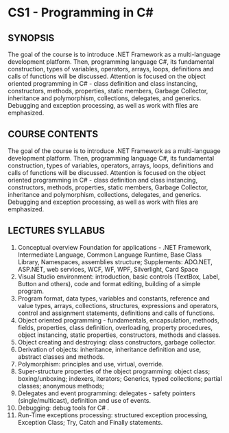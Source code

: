 # CS1 - Programming in C#

## SYNOPSIS
The goal of the course is to introduce .NET Framework as a multi-language development platform. Then, programming language C#, its fundamental construction, types of variables, operators, arrays, loops, definitions and calls of functions will be discussed. Attention is focused on the object oriented programming in C# - class definition and class instancing, constructors, methods, properties, static members, Garbage Collector, inheritance and polymorphism, collections, delegates, and generics. Debugging and exception processing, as well as work with files are emphasized.

## COURSE CONTENTS
The goal of the course is to introduce .NET Framework as a multi-language development platform. Then, programming language C#, its fundamental construction, types of variables, operators, arrays, loops, definitions and calls of functions will be discussed. Attention is focused on the object oriented programming in C# - class definition and class instancing, constructors, methods, properties, static members, Garbage Collector, inheritance and polymorphism, collections, delegates, and generics. Debugging and exception processing, as well as work with files are emphasized.

## LECTURES SYLLABUS
1. Conceptual overview
Foundation for applications - .NET Framework, Intermediate Language, Common Language Runtime, Base Class Library, Namespaces, assemblies structure;
Supplements: ADO.NET, ASP.NET, web services, WCF, WF, WPF, Silverlight, Card Space
2. Visual Studio environment: introduction, basic controls (TextBox, Label, Button and others), code and format editing, building of a simple program.
3. Program format, data types, variables and constants, reference and value types, arrays, collections, structures, expressions and operators, control and assignment statements, definitions and calls of functions.
4. Object oriented programming - fundamentals, encapsulation, methods, fields, properties, class definition, overloading, property procedures, object instancing, static properties, constructors, methods and classes.
5. Object creating and destroying: class constructors, garbage collector.
6. Derivation of objects: inheritance, inheritance definition and use, abstract classes and methods.
7. Polymorphism: principles and use, virtual, override.
8. Super-structure properties of the object programming: object class; boxing/unboxing; indexers, iterators; Generics, typed collections; partial classes; anonymous methods;
9. Delegates and event programming: delegates - safety pointers (single/multicast), definition and use of events.
10. Debugging: debug tools for C# .
11. Run-Time exceptions processing: structured exception processing, Exception Class; Try, Catch and Finally statements.
